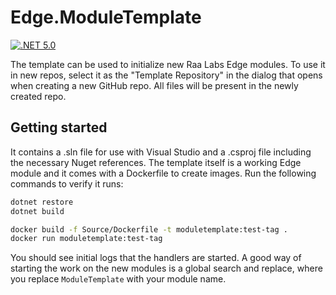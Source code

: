 # Edge.ModuleTemplate
[![.NET 5.0](https://github.com/RaaLabs/Edge.ModuleTemplate/actions/workflows/dotnet.yml/badge.svg)](https://github.com/RaaLabs/Edge.ModuleTemplate/actions/workflows/dotnet.yml)

The template can be used to initialize new Raa Labs Edge modules. To use it in new repos, select
it as the "Template Repository" in the dialog that opens when creating a new GitHub repo. All files will be present in the newly created repo.

## Getting started
It contains a .sln file for use with Visual Studio and a .csproj file including the necessary Nuget references. The template itself is a working Edge module and it comes with a Dockerfile to create images. Run the following commands to verify it runs:

````bash
dotnet restore
dotnet build

docker build -f Source/Dockerfile -t moduletemplate:test-tag .
docker run moduletemplate:test-tag
````

You should see initial logs that the handlers are started.
A good way of starting the work on the new modules is a global search and replace, where you replace `ModuleTemplate` with your module name.
